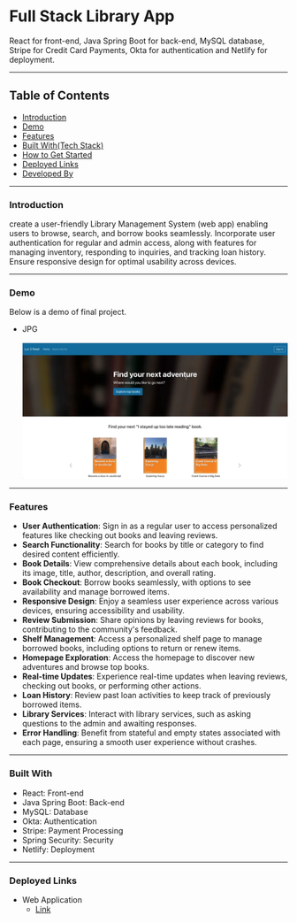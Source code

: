 # Full Stack Library App

React for front-end, Java Spring Boot for back-end, MySQL database, Stripe for Credit Card Payments, Okta for authentication and Netlify for deployment.

---

## Table of Contents

- [Introduction](#introduction)
- [Demo](#demo)
- [Features](#features)
- [Built With(Tech Stack)](#built-with)
- [How to Get Started](#how-to-get-started)
- [Deployed Links](#deployed-links)
- [Developed By](#developed-by)

---

### Introduction

create a user-friendly Library Management System (web app) enabling users to browse, search, and borrow books seamlessly. Incorporate user authentication for regular and admin access, along with features for managing inventory, responding to inquiries, and tracking loan history. Ensure responsive design for optimal usability across devices.

---

### Demo

Below is a demo of final project.

- JPG <br/> <br/> ![](./assets/screenshot.jpg)

---

### Features

- **User Authentication**: Sign in as a regular user to access personalized features like checking out books and leaving reviews.
- **Search Functionality**: Search for books by title or category to find desired content efficiently.
- **Book Details**: View comprehensive details about each book, including its image, title, author, description, and overall rating.
- **Book Checkout**: Borrow books seamlessly, with options to see availability and manage borrowed items.
- **Responsive Design**: Enjoy a seamless user experience across various devices, ensuring accessibility and usability.
- **Review Submission**: Share opinions by leaving reviews for books, contributing to the community's feedback.
- **Shelf Management**: Access a personalized shelf page to manage borrowed books, including options to return or renew items.
- **Homepage Exploration**: Access the homepage to discover new adventures and browse top books.
- **Real-time Updates**: Experience real-time updates when leaving reviews, checking out books, or performing other actions.
- **Loan History**: Review past loan activities to keep track of previously borrowed items.
- **Library Services**: Interact with library services, such as asking questions to the admin and awaiting responses.
- **Error Handling**: Benefit from stateful and empty states associated with each page, ensuring a smooth user experience without crashes.

---

### Built With

- React: Front-end
- Java Spring Boot: Back-end
- MySQL: Database
- Okta: Authentication
- Stripe: Payment Processing
- Spring Security: Security
- Netlify: Deployment

---

### Deployed Links

- Web Application
  - [Link](https://libbry.netlify.app/)
